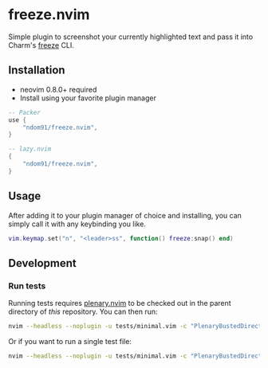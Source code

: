 # freeze.nvim

Simple plugin to screenshot your currently highlighted text and pass it into Charm's [freeze](https://github.com/charmbracelet/freeze) CLI.

## Installation

- neovim 0.8.0+ required
- Install using your favorite plugin manager

```lua
-- Packer
use {
    "ndom91/freeze.nvim",
}
```

```lua
-- lazy.nvim
{
    "ndom91/freeze.nvim",
}
```

## Usage

After adding it to your plugin manager of choice and installing, you can simply call it with any keybinding you like.

```lua
vim.keymap.set("n", "<leader>ss", function() freeze:snap() end)
```

## Development

### Run tests

Running tests requires [plenary.nvim][plenary] to be checked out in the parent directory of _this_ repository.
You can then run:

```bash
nvim --headless --noplugin -u tests/minimal.vim -c "PlenaryBustedDirectory tests/ {minimal_init = 'tests/minimal.vim'}"
```

Or if you want to run a single test file:

```bash
nvim --headless --noplugin -u tests/minimal.vim -c "PlenaryBustedDirectory tests/path_to_file.lua {minimal_init = 'tests/minimal.vim'}"
```

[nvim-lua-guide]: https://github.com/nanotee/nvim-lua-guide
[plenary]: https://github.com/nvim-lua/plenary.nvim
